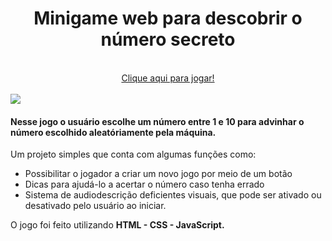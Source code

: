 <h1 align="center">Minigame web para descobrir o número secreto</h1>
<br>
<div align="center">
  <a href="https://jogoprojetoalura.vercel.app">Clique aqui para jogar!</a>
</div><br>
<img src="https://i.ibb.co/gv0pDZT/image.png">

<h4>Nesse jogo o usuário escolhe um número entre 1 e 10 para advinhar o número escolhido aleatóriamente pela máquina.</h4>

<p>
  Um projeto simples que conta com algumas funções como:
  <ul>
    <li>Possibilitar o jogador a criar um novo jogo por meio de um botão</li>
    <li>Dicas para ajudá-lo a acertar o número caso tenha errado</li>
    <li>Sistema de audiodescrição deficientes visuais, que pode ser ativado ou desativado pelo usuário ao iniciar. </li>
  </ul>
  <p>O jogo foi feito utilizando <strong>HTML - CSS - JavaScript.</strong> </p>
</p>
